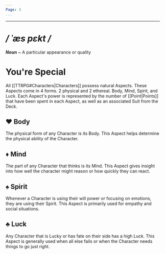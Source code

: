 ```yaml
---
Page: 3
...
```

---
# */ ˈæs pɛkt /*
***Noun*** ~ A particular appearance or quality
# You're Special
All [[TTRPG#Characters|Characters]] possess natural Aspects. These Aspects come in 4 forms. 2 physical and 2 ethereal. Body, Mind, Spirit, and Luck. Each Aspect's power is represented by the number of [[Point|Points]] that have been spent in each Aspect, as well as an associated Suit from the Deck.
## ♥ Body
The physical form of any Character is its Body. This Aspect helps determine the physical ability of the Character.
## ♦ Mind
The part of any Character that thinks is its Mind. This Aspect gives insight into how well the character might reason or how quickly they can react.
## ♠ Spirit
Whenever a Character is using their will power or focusing on emotions, they are using their Spirit. This Aspect is primarily used for empathy and social situations.
## ♣ Luck
Any Character that is Lucky or has fate on their side has a high Luck. This Aspect is generally used when all else fails or when the Character needs things to go just right.